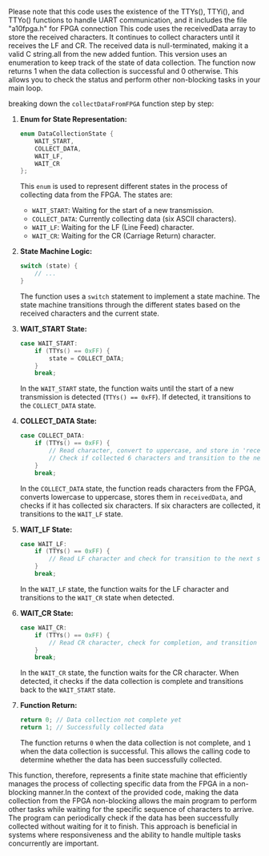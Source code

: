 Please note that this code uses the existence of the TTYs(), TTYi(), and TTYo() functions to handle UART communication, and it includes the file "a10fpga.h" for FPGA connection
This code uses the receivedData array to store the received characters. It continues to collect characters until it receives the LF and CR. The received data is null-terminated, making it a valid C string.all from the new added funtion.
This  version uses an enumeration to keep track of the state of data collection. The function now returns 1 when the data collection is successful and 0 otherwise. This allows you to check the status and perform other non-blocking tasks in your main loop.

 breaking down the `collectDataFromFPGA` function step by step:

1. **Enum for State Representation:**
   ```c
   enum DataCollectionState {
       WAIT_START,
       COLLECT_DATA,
       WAIT_LF,
       WAIT_CR
   };
   ```
   This `enum` is used to represent different states in the process of collecting data from the FPGA. The states are:
   - `WAIT_START`: Waiting for the start of a new transmission.
   - `COLLECT_DATA`: Currently collecting data (six ASCII characters).
   - `WAIT_LF`: Waiting for the LF (Line Feed) character.
   - `WAIT_CR`: Waiting for the CR (Carriage Return) character.

2. **State Machine Logic:**
   ```c
   switch (state) {
       // ...
   }
   ```
   The function uses a `switch` statement to implement a state machine. The state machine transitions through the different states based on the received characters and the current state.

3. **WAIT_START State:**
   ```c
   case WAIT_START:
       if (TTYs() == 0xFF) {
           state = COLLECT_DATA;
       }
       break;
   ```
   In the `WAIT_START` state, the function waits until the start of a new transmission is detected (`TTYs() == 0xFF`). If detected, it transitions to the `COLLECT_DATA` state.

4. **COLLECT_DATA State:**
   ```c
   case COLLECT_DATA:
       if (TTYs() == 0xFF) {
           // Read character, convert to uppercase, and store in 'receivedData'
           // Check if collected 6 characters and transition to the next state
       }
       break;
   ```
   In the `COLLECT_DATA` state, the function reads characters from the FPGA, converts lowercase to uppercase, stores them in `receivedData`, and checks if it has collected six characters. If six characters are collected, it transitions to the `WAIT_LF` state.

5. **WAIT_LF State:**
   ```c
   case WAIT_LF:
       if (TTYs() == 0xFF) {
           // Read LF character and check for transition to the next state
       }
       break;
   ```
   In the `WAIT_LF` state, the function waits for the LF character and transitions to the `WAIT_CR` state when detected.

6. **WAIT_CR State:**
   ```c
   case WAIT_CR:
       if (TTYs() == 0xFF) {
           // Read CR character, check for completion, and transition to the WAIT_START state
       }
       break;
   ```
   In the `WAIT_CR` state, the function waits for the CR character. When detected, it checks if the data collection is complete and transitions back to the `WAIT_START` state.

7. **Function Return:**
   ```c
   return 0; // Data collection not complete yet
   return 1; // Successfully collected data
   ```
   The function returns `0` when the data collection is not complete, and `1` when the data collection is successful. This allows the calling code to determine whether the data has been successfully collected.

This function, therefore, represents a finite state machine that efficiently manages the process of collecting specific data from the FPGA in a non-blocking manner.In the context of the provided code, making the data collection from the FPGA non-blocking allows the main program to perform other tasks while waiting for the specific sequence of characters to arrive. The program can periodically check if the data has been successfully collected without waiting for it to finish. This approach is beneficial in systems where responsiveness and the ability to handle multiple tasks concurrently are important.